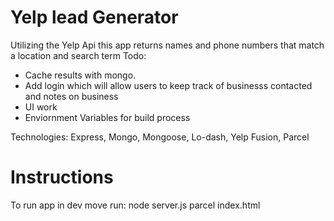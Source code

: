 # Yelp lead Generator
Utilizing the Yelp Api this app returns names and phone numbers that match a location and search term
 Todo:
  -  Cache results with mongo.
  -  Add login which will allow users to keep track of businesss contacted and notes on business
  - UI work
  - Enviornment Variables for build process

Technologies:
Express, Mongo, Mongoose, Lo-dash, Yelp Fusion, Parcel

# Instructions
To run app in dev move run:
   node server.js
   parcel index.html
   